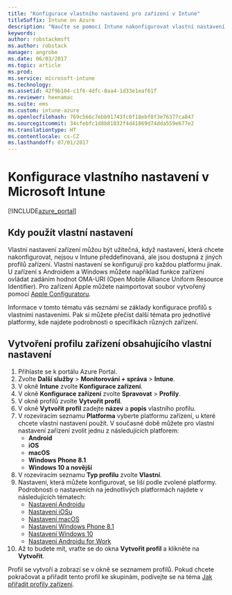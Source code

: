 ```yaml
---
title: "Konfigurace vlastního nastavení pro zařízení v Intune"
titleSuffix: Intune on Azure
description: "Naučte se pomocí Intune nakonfigurovat vlastní nastavení pro zařízení, která spravujete."
keywords: 
author: robstackmsft
ms.author: robstack
manager: angrobe
ms.date: 06/03/2017
ms.topic: article
ms.prod: 
ms.service: microsoft-intune
ms.technology: 
ms.assetid: 42f9b104-c1f6-4dfc-8aa4-1d33e1eaf61f
ms.reviewer: heenamac
ms.suite: ems
ms.custom: intune-azure
ms.openlocfilehash: 769c566c7ebb91743fc0f18ebf8f3e76377ca847
ms.sourcegitcommit: 34cfebfc1d8b81032f4d41869d74dda559e677e2
ms.translationtype: HT
ms.contentlocale: cs-CZ
ms.lasthandoff: 07/01/2017
---
```

# <a name="how-to-configure-custom-device-settings-in-microsoft-intune"></a>Konfigurace vlastního nastavení v Microsoft Intune

[!INCLUDE[azure_portal](./includes/azure_portal.md)]

## <a name="when-to-use-custom-settings"></a>Kdy použít vlastní nastavení

Vlastní nastavení zařízení můžou být užitečná, když nastavení, která chcete nakonfigurovat, nejsou v Intune předdefinovaná, ale jsou dostupná z jiných profilů zařízení.
Vlastní nastavení se konfigurují pro každou platformu jinak. U zařízení s Androidem a Windows můžete například funkce zařízení ovládat zadáním hodnot OMA-URI (Open Mobile Alliance Uniform Resource Identifier). Pro zařízení Apple můžete naimportovat soubor vytvořený pomocí [Apple Configuratoru](https://itunes.apple.com/us/app/apple-configurator-2/id1037126344?mt=12).

Informace v tomto tématu vás seznámí se základy konfigurace profilů s vlastními nastaveními. Pak si můžete přečíst další témata pro jednotlivé platformy, kde najdete podrobnosti o specifikách různých zařízení.

## <a name="create-a-device-profile-containing-custom-settings"></a>Vytvoření profilu zařízení obsahujícího vlastní nastavení

1. Přihlaste se k portálu Azure Portal.
2. Zvolte **Další služby** > **Monitorování + správa** > **Intune**.
3. V okně **Intune** zvolte **Konfigurace zařízení**.
2. V okně **Konfigurace zařízení** zvolte **Spravovat** > **Profily**.
3. V okně profilů zvolte **Vytvořit profil**.
4. V okně **Vytvořit profil** zadejte **název** a **popis** vlastního profilu.
5. V rozevíracím seznamu **Platforma** vyberte platformu zařízení, u které chcete vlastní nastavení použít. V současné době můžete pro vlastní nastavení zařízení zvolit jednu z následujících platforem:
    - **Android**
    - **iOS**
    - **macOS**
    - **Windows Phone 8.1**
    - **Windows 10 a novější**
6. V rozevíracím seznamu **Typ profilu** zvolte **Vlastní**.
7. Nastavení, která můžete konfigurovat, se liší podle zvolené platformy. Podrobnosti o nastaveních na jednotlivých platformách najdete v následujících tématech:
    - [Nastavení Androidu](custom-settings-android.md)
    - [Nastavení iOSu](custom-settings-ios.md)
    - [Nastavení macOS](custom-settings-macos.md)
    - [Nastavení Windows Phone 8.1](custom-settings-windows-phone-8-1.md)
    - [Nastavení Windows 10](custom-settings-windows-10.md)
    - [Nastavení Androidu for Work](custom-settings-android-for-work.md)
8. Až to budete mít, vraťte se do okna **Vytvořit profil** a klikněte na **Vytvořit**.

Profil se vytvoří a zobrazí se v okně se seznamem profilů.
Pokud chcete pokračovat a přiřadit tento profil ke skupinám, podívejte se na téma [Jak přiřadit profily zařízení](device-profile-assign.md).

